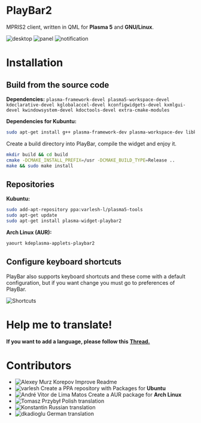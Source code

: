 
# PlayBar2

MPRIS2 client, written in QML for **Plasma 5** and **GNU/Linux**.

![desktop](https://raw.githubusercontent.com/audoban/PlayBar2/master/playbar_desktop.png)
![panel](https://raw.githubusercontent.com/audoban/PlayBar2/master/playbar_panel.png) 
![notification](https://raw.githubusercontent.com/audoban/PlayBar2/master/playbar_notification_area.png)

# Installation
## Build from the source code
**Dependencies:** `plasma-framework-devel plasma5-workspace-devel kdeclarative-devel kglobalaccel-devel kconfigwidgets-devel kxmlgui-devel kwindowsystem-devel kdoctools-devel extra-cmake-modules`

**Dependencies for Kubuntu:**
```bash
sudo apt-get install g++ plasma-framework-dev plasma-workspace-dev libkf5declarative-dev libkf5globalaccel-dev libkf5configwidgets-dev libkf5xmlgui-dev libkf5windowsystem-dev kdoctools-dev cmake extra-cmake-modules kdelibs5-dev
```
Create a build directory into PlayBar, compile the widget and enjoy it.
```bash
mkdir build && cd build
cmake -DCMAKE_INSTALL_PREFIX=/usr -DCMAKE_BUILD_TYPE=Release ..
make && sudo make install
```
## Repositories 
**Kubuntu:**
```bash
sudo add-apt-repository ppa:varlesh-l/plasma5-tools
sudo apt-get update
sudo apt-get install plasma-widget-playbar2
```

**Arch Linux (AUR):**
```bash
yaourt kdeplasma-applets-playbar2
```

## Configure keyboard shortcuts
PlayBar also supports keyboard shortcuts and these come with a default configuration, but if you want change you must go to preferences of PlayBar. 

![Shortcuts](https://raw.githubusercontent.com/audoban/PlayBar2/master/playbar_keys.png)

# Help me to translate!
**If you want to add a language, please follow this**  __[Thread.](https://github.com/audoban/PlayBar2/issues/1)__

# Contributors
- ![Alexey Murz Korepov](https://github.com/MurzNN) Improve Readme
- ![varlesh](https://github.com/varlesh) Create a PPA repository with Packages for **Ubuntu**
- ![André Vitor de Lima Matos](https://github.com/andrevmatos) Create a AUR package for **Arch Linux**
- ![Tomasz Przybył](https://github.com/FadeMind) Polish translation
- ![Konstantin](https://github.com/KottV) Russian translation
- ![dkadioglu](https://github.com/dkadioglu) German translation

